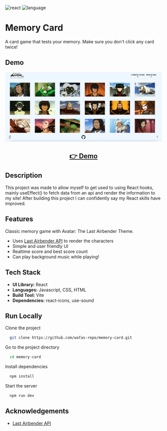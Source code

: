 ![react](https://img.shields.io/badge/UI-React-149eca)
![language](https://img.shields.io/badge/Language-Javascript-yellow)

# Memory Card

A card game that tests your memory. Make sure you don't click any card twice!

## Demo

<p align="center">
  <img src="public/screenshots/screenshot.png" width="650px" alt="screenshot">
</p>

<h2 align="center">
  <a href="https://memory-card-atla.netlify.app/">👉 Demo</a>
</h2>

## Description

This project was made to allow myself to get used to using React hooks, mainly useEffect() to fetch data from an api
and render the information to my site! After building this project I can confidently say my React skills have improved.

## Features

Classic memory game with Avatar: The Last Airbender Theme.

- Uses [Last Airbender API](https://last-airbender-api.fly.dev/) to render the characters
- Simple and user friendly UI
- Realtime score and best score count
- Can play background music while playing!

## Tech Stack

- **UI Library:** React
- **Languages:** Javascript, CSS, HTML
- **Build Tool:** Vite
- **Dependencies:** react-icons, use-sound

## Run Locally

Clone the project

```bash
  git clone https://github.com/wafas-repo/memory-card.git
```

Go to the project directory 

```bash
  cd memory-card
```

Install dependencies

```bash
  npm install
```

Start the server

```bash
  npm run dev
```
## Acknowledgements

- [Last Airbender API](https://last-airbender-api.fly.dev/)